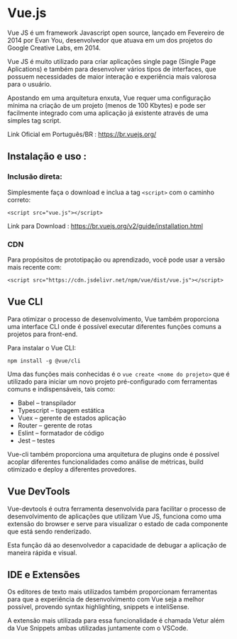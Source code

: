 # Vue.js

Vue JS é um framework Javascript open source, lançado em Fevereiro de 2014 por Evan You, desenvolvedor que atuava em um dos projetos do Google Creative Labs, em 2014.

Vue JS é muito utilizado para criar aplicações single page (Single Page Aplications) e também para desenvolver vários tipos de interfaces, que possuem necessidades de maior interação e experiência mais valorosa para o usuário.

Apostando em uma arquitetura enxuta, Vue requer uma configuração mínima na criação de um projeto (menos de 100 Kbytes) e pode ser facilmente integrado com uma aplicação já existente através de uma simples tag script. 


Link Oficial em Português/BR : https://br.vuejs.org/

## Instalação e uso :

### Inclusão direta:

Simplesmente faça o download e inclua a tag `<script>` com o caminho correto:

`<script src="vue.js"></script>`

Link para Download : https://br.vuejs.org/v2/guide/installation.html

### CDN 
Para propósitos de prototipação ou aprendizado, você pode usar a versão mais recente com:

`<script src="https://cdn.jsdelivr.net/npm/vue/dist/vue.js"></script>`

## Vue CLI

Para otimizar o processo de desenvolvimento, Vue também proporciona uma interface CLI onde é possível executar diferentes funções comuns a projetos para front-end. 

Para instalar o Vue CLI:

`npm install -g @vue/cli`

Uma das funções mais conhecidas é o `vue create <nome do projeto>` que é utilizado para iniciar um novo projeto pré-configurado com ferramentas comuns e indispensáveis, tais como: 

* Babel – transpilador
* Typescript – tipagem estática
* Vuex – gerente de estados aplicação
* Router – gerente de rotas
* Eslint – formatador de código
* Jest – testes

Vue-cli também proporciona uma arquitetura de plugins onde é possível acoplar diferentes funcionalidades como análise de métricas, build otimizado e deploy a diferentes provedores.

## Vue DevTools

Vue-devtools é outra ferramenta desenvolvida para facilitar o processo de desenvolvimento de aplicações que utilizam Vue JS, funciona como uma extensão do browser e serve para visualizar o estado de cada componente que está sendo renderizado. 

Esta função dá ao desenvolvedor a capacidade de debugar a aplicação de maneira rápida e visual.

## IDE e Extensões 

Os editores de texto mais utilizados também proporcionam ferramentas para que a experiência de desenvolvimento com Vue seja a melhor possível, provendo syntax highlighting, snippets  e inteliSense. 

A extensão mais utilizada para essa funcionalidade é chamada Vetur além da Vue Snippets ambas  utilizadas juntamente com o VSCode.